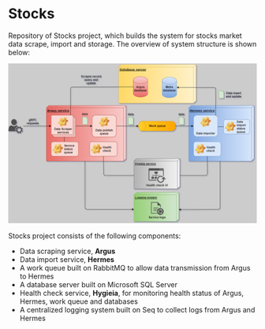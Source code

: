 # Stocks
Repository of Stocks project, which builds the system for stocks market data scrape, import and storage. The overview of system structure is shown below:

![Overview](https://github.com/weizhi-luo/stocks/blob/main/doc/images/overview.png)

Stocks project consists of the following components:
* Data scraping service, __Argus__
* Data import service, __Hermes__
* A work queue built on RabbitMQ to allow data transmission from Argus to Hermes
* A database server built on Microsoft SQL Server
* Health check service, __Hygieia__, for monitoring health status of Argus, Hermes, work queue and databases
* A centralized logging system built on Seq to collect logs from Argus and Hermes
